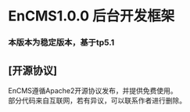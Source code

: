 # EnCMS1.0.0 后台开发框架
### 本版本为稳定版本，基于tp5.1

## [开源协议]  
EnCMS遵循Apache2开源协议发布，并提供免费使用。  
部分代码来自互联网，若有异议，可以联系作者进行删除。
